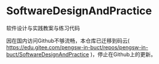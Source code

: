# SoftwareDesignAndPractice
软件设计与实践教案与练习代码

因在国内访问Github不够流畅，本仓库已迁移到码云( https://edu.gitee.com/pengsw-in-buct/repos/pengsw-in-buct/SoftwareDesignAndPractice )，停止在Github上的更新。

